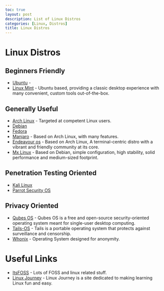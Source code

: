 ```yaml
---
toc: true
layout: post
description: List of Linux Distros
categories: [Linux, Distros]
title: Linux Distros
---
```


# Linux Distros

## Beginners Friendly

- [Ubuntu](https://www.ubuntu.com) -
- [Linux Mint](https://linuxmint.com) - Ubuntu based, providing a classic desktop experience with many convenient, custom tools out-of-the-box.

## Generally Useful

- [Arch Linux](https://www.archlinux.org) - Targeted at competent Linux users.
- [Debian](https://www.debian.org)
- [Fedora](https://www.fedoraproject.org)
- [Manjaro](https://manjaro.org) - Based on Arch Linux, with many features.
- [Endeavour os](https://endeavouros.com) - Based on Arch Linux, A terminal-centric distro with a vibrant and friendly community at its core.
- [Mx Linux](https://mxlinux.org) - Based on Debian, simple configuration, high stability, solid performance and medium-sized footprint.

## Penetration Testing Oriented

- [Kali Linux](https://www.kali.org)
- [Parrot Security OS](https://www.parrotsec.org)

## Privacy Oriented

- [Qubes OS](https://www.qubes-os.org) - Qubes OS is a free and open-source security-oriented operating system meant for single-user desktop computing.
- [Tails-OS](https://tails.boum.org) - Tails is a portable operating system that protects against surveillance and censorship.
- [Whonix](https://www.whonix.org) - Operating System designed for anonymity.

# Useful Links

- [ItsFOSS](https://itsfoss.com/) - Lots of FOSS and linux related stuff.
- [Linux Journey](https://linuxjourney.com/) - Linux Journey is a site dedicated to making learning Linux fun and easy.
